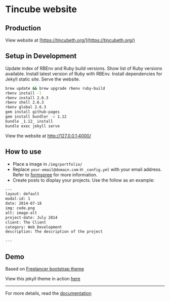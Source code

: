 Tincube website
=========================

## Production

View website at [https://tincubeth.org/](https://tincubeth.org/)

## Setup in Development

Update index of RBEnv and Ruby build versions. Show list of Ruby versions available. Install latest version of Ruby with RBEnv. Install dependencies for Jekyll static site. Serve the website.
```bash
brew update && brew upgrade rbenv ruby-build
rbenv install -l
rbenv install 2.6.3
rbenv shell 2.6.3
rbenv global 2.6.3
gem install github-pages
gem install bundler -v 1.12
bundle _1.12_ install
bundle exec jekyll serve
```

View the website at http://127.0.0.1:4000/

## How to use
 - Place a image in `/img/portfolio/`
 - Replace `your-email@domain.com` in `_config.yml` with your email address. Refer to [formspree](http://formspree.io/) for more information.
 - Create posts to display your projects. Use the follow as an example:
```txt
---
layout: default
modal-id: 1
date: 2014-07-18
img: code.png
alt: image-alt
project-date: July 2014
client: The Client
category: Web Development
description: The description of the project

---
```

## Demo

Based on [Freelancer bootstrap theme](http://startbootstrap.com/template-overviews/freelancer/)

View this jekyll theme in action [here](https://jeromelachaud.github.io/freelancer-theme)

---------
For more details, read the [documentation](http://jekyllrb.com/)
